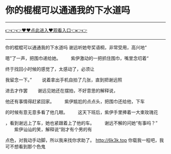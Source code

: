 # 你的棍棍可以通通我的下水道吗

<hr/><a href="https://github.com/lkijoi/chun/issues/1">👉👉👉♥♥点此进入♥观看入口👈👉👉</a><hr/>

你的棍棍可以通通我的下水道吗
谢远听她夸奖语桐，非常受用，高兴地“

嗯”了一声，把围巾递给她。
　　紫伊激动的一把抓住围巾，嘴里念叨着“

终于找回小时候的感觉了，太感动了，必须让

我留念一下。”
　　说着拿出手机自拍了几张，直到把谢远照

进去才作罢
　　谢远见她还在摆拍，不好意思的解释说，

他还有事情得赶紧回家。
　　紫伊尴尬的点点头，把围巾还给他，下车

的时候有意无意多看了他几眼。
　　这天下班后，紫伊手里捧着一大束玫瑰花

，看到谢远上了车，她也紧跟着上了他的车。
　　谢远不解的问她“有事吗？”
　　紫伊讪讪的笑，解释说“刚才有个男的有

点色，对我动手动脚，所以我来找你求助了。
http://6k3k.top
你载我一程吧，我可不想看到那个色鬼
